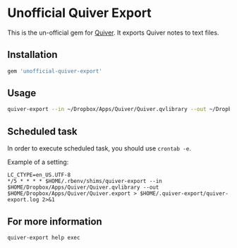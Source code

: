 # Unofficial Quiver Export

This is the un-official gem for [Quiver](http://happenapps.com/#quiver). It exports Quiver notes to text files.

## Installation

```ruby
gem 'unofficial-quiver-export'
```

## Usage

```bash
quiver-export --in ~/Dropbox/Apps/Quiver/Quiver.qvlibrary --out ~/Dropbox/Apps/Quiver/Quiver.export
```

## Scheduled task

In order to execute scheduled task, you should use `crontab -e`.

Example of a setting:

```cron
LC_CTYPE=en_US.UTF-8
*/5 * * * * $HOME/.rbenv/shims/quiver-export --in $HOME/Dropbox/Apps/Quiver/Quiver.qvlibrary --out $HOME/Dropbox/Apps/Quiver/Quiver.export > $HOME/.quiver-export/quiver-export.log 2>&1
```

## For more information

```bash
quiver-export help exec
```

